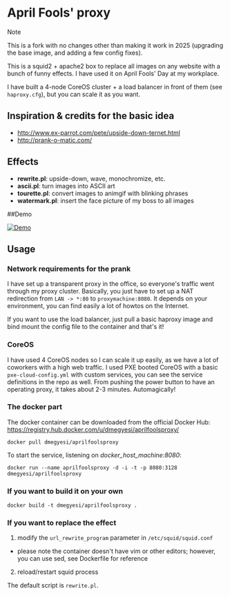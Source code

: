 # April Fools' proxy

> [!NOTE]
> This is a fork with no changes other than making it work in 2025 (upgrading the base image, and adding a few config fixes).

This is a squid2 + apache2 box to replace all images on any website with a bunch of funny effects.
I have used it on April Fools' Day at my workplace.

I have built a 4-node CoreOS cluster + a load balancer in front of them (see `haproxy.cfg`), but you can scale it as you want.

## Inspiration & credits for the basic idea

* http://www.ex-parrot.com/pete/upside-down-ternet.html
* http://prank-o-matic.com/

## Effects
* **rewrite.pl**: upside-down, wave, monochromize, etc.
* **ascii.pl**: turn images into ASCII art
* **tourette.pl**: convert images to animgif with blinking phrases
* **watermark.pl**: insert the face picture of my boss to all images

##Demo

[![Demo](http://img.youtube.com/vi/PJeTTJ2p-9c/0.jpg)](http://www.youtube.com/watch?v=PJeTTJ2p-9c)


## Usage

### Network requirements for the prank

I have set up a transparent proxy in the office, so everyone's traffic went through my proxy cluster.
Basically, you just have to set up a NAT redirection from `LAN -> *:80` to `proxymachine:8080`.
It depends on your environment, you can find easily a lot of howtos on the Internet.

If you want to use the load balancer, just pull a basic haproxy image and bind mount the config file to the container and that's it!

### CoreOS

I have used 4 CoreOS nodes so I can scale it up easily, as we have a lot of coworkers with a high web traffic.
I used PXE booted CoreOS with a basic `pxe-cloud-config.yml` with custom services, you can see the service definitions in the repo as well.
From pushing the power button to have an operating proxy, it takes about 2-3 minutes. Automagically!


### The docker part

The docker container can be downloaded from the official Docker Hub:
https://registry.hub.docker.com/u/dmegyesi/aprilfoolsproxy/

`docker pull dmegyesi/aprilfoolsproxy`


To start the service, listening on *docker_host_machine:8080*:

`docker run --name aprilfoolsproxy -d -i -t -p 8080:3128 dmegyesi/aprilfoolsproxy`

### If you want to build it on your own

`docker build -t dmegyesi/aprilfoolsproxy .`

### If you want to replace the effect

1. modify the `url_rewrite_program` parameter in `/etc/squid/squid.conf`
 * please note the container doesn't have vim or other editors; however, you can use sed, see Dockerfile for reference
2. reload/restart squid process

The default script is `rewrite.pl`.
